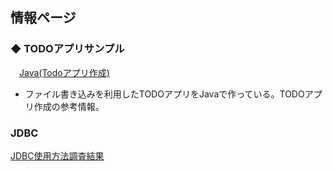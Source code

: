 ## 情報ページ

### ◆ TODOアプリサンプル
　[Java(Todoアプリ作成)](https://joytas.net/programming/java_todo)  
* ファイル書き込みを利用したTODOアプリをJavaで作っている。TODOアプリ作成の参考情報。  

### JDBC
[JDBC使用方法調査結果](./document/jdbc.md)

